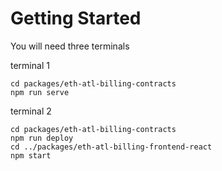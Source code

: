 # Getting Started

You will need three terminals

terminal 1

```
cd packages/eth-atl-billing-contracts
npm run serve
```

terminal 2

```
cd packages/eth-atl-billing-contracts
npm run deploy
cd ../packages/eth-atl-billing-frontend-react
npm start
```